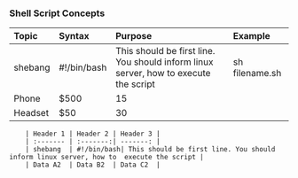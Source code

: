 ### Shell Script Concepts

| Topic  | Syntax | Purpose  | Example  |
|:----------|:-------|:--------|:--------|
| shebang   | #!/bin/bash  | This should be first line. You should inform linux server, how to  execute the script     | sh filename.sh |
| Phone    | $500  | 15     |
| Headset  | $50   | 30     |

```
    | Header 1 | Header 2 | Header 3 |
    | :------- | :-------:| -------: |
    | shebang  | #!/bin/bash| This should be first line. You should inform linux server, how to  execute the script |
    | Data A2  | Data B2  | Data C2  |
```